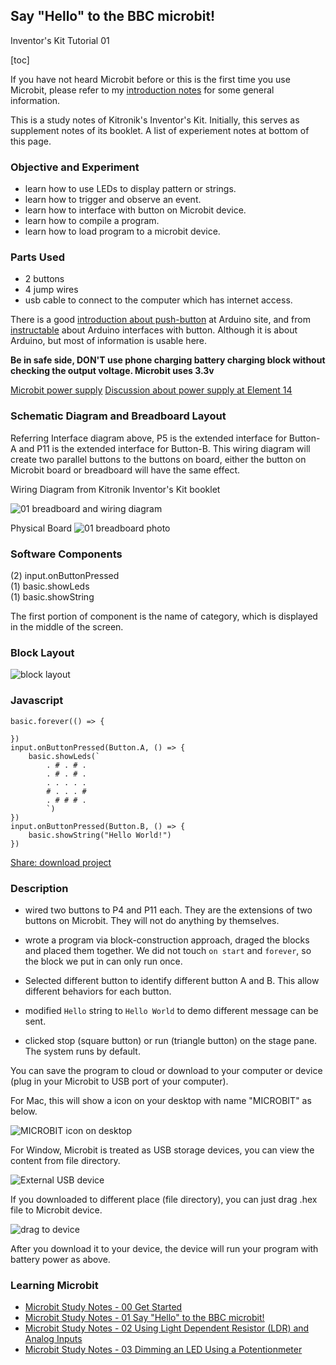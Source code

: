 ## Say "Hello" to the BBC microbit!
Inventor's Kit Tutorial 01

[toc]

If you have not heard Microbit before or this is the first time you use Microbit, please refer to my [introduction notes](https://goo.gl/iPVX7b) for some general information.  

This is a study notes of Kitronik's Inventor's Kit. Initially, this serves as supplement notes of its booklet. A list of experiement notes at bottom of this page.

### Objective and Experiment
* learn how to use LEDs to display pattern or strings.
* learn how to trigger and observe an event.
* learn how to interface with button on Microbit device.
* learn how to compile a program.
* learn how to load program to a microbit device.

### Parts Used
* 2 buttons
* 4 jump wires
* usb cable to connect to the computer which has internet access. 

There is a good [introduction about push-button](https://www.arduino.cc/en/tutorial/pushbutton) at Arduino site, and from [instructable](http://www.instructables.com/id/Arduino-Button-Tutorial/) about Arduino interfaces with button. Although it is about Arduino, but most of information is usable here. 

**Be in safe side, DON'T use phone charging battery charging block without checking the output voltage. Microbit uses 3.3v**

[Microbit power supply](http://tech.microbit.org/hardware/powersupply/)
[Discussion about power supply at Element 14](https://www.element14.com/community/thread/55711/l/bbc-microbit-battery-power?displayFullThread=true)

### Schematic Diagram and Breadboard Layout

Referring Interface diagram above, P5 is the extended interface for Button-A and P11 is the extended interface for Button-B.  This wiring diagram will create two parallel buttons to the buttons on board, either the button on Microbit board or breadboard will have the same effect. 

Wiring Diagram from Kitronik Inventor's Kit booklet

![01 breadboard and wiring diagram](https://www.evernote.com/l/AS5o-ViLWK5Gk4pzULuJK70-JLm9qRrwSc4B/image.jpg)

Physical Board
![01 breadboard photo](https://www.evernote.com/l/AS4FFEh6eItNWLo3KrqwqkjgoCAp839w20kB/image.jpg)

### Software Components 

(2) input.onButtonPressed  
(1) basic.showLeds  
(1) basic.showString  

The first portion of component is the name of category, which is displayed in the middle of the screen.

### Block Layout

![block layout](https://www.evernote.com/l/AS4_CtnPKDZGErTjXNUr29t_oH_9wbGKq6AB/image.png)

### Javascript

```
basic.forever(() => {
	
})
input.onButtonPressed(Button.A, () => {
    basic.showLeds(`
        . # . # .
        . # . # .
        . . . . .
        # . . . #
        . # # # .
        `)
})
input.onButtonPressed(Button.B, () => {
    basic.showString("Hello World!")
})
```

[Share: download project](https://makecode.microbit.org/_CycPYa2T9i2J)

### Description

* wired two buttons to P4 and P11 each. They are the extensions of two buttons on Microbit. They will not do anything by themselves. 

* wrote a program via block-construction approach, draged the blocks and placed them together. We did not touch `on start` and `forever`, so the block we put in can only run once. 

* Selected different button to identify different button A and B. This allow different behaviors for each button.

* modified `Hello` string to `Hello World` to demo different message can be sent.

* clicked stop (square button) or run (triangle button) on the stage pane. The system runs by default.

You can save the program to cloud or download to your computer or device (plug in your Microbit to USB port of your computer). 

For Mac, this will show a icon on your desktop with name "MICROBIT" as below.

![MICROBIT icon on desktop](https://www.evernote.com/l/AS7C9laKBFhDJJU3zkXyIwEnfvArwnebl10B/image.png)

For Window, 
Microbit is treated as USB storage devices, you can view the content from file directory.

![External USB device](https://www.evernote.com/l/AS7owkaVU4FN7ZwDSbfZIM9thCplCvGxhoUB/image.png)

If you downloaded to different place (file directory), you can just drag <projectfile>.hex file to Microbit device.

![drag to device](https://www.evernote.com/l/AS7oFfWsfIRJupbS4Srj0-0JrE_ImEQU3f8B/image.png)

After you download it to your device, the device will run your program with battery power as above. 

### Learning Microbit
* [Microbit Study Notes - 00 Get Started](https://goo.gl/iPVX7b)
* [Microbit Study Notes - 01 Say "Hello" to the BBC microbit!](https://goo.gl/ft4lFD)  
* [Microbit Study Notes - 02 Using Light Dependent Resistor (LDR) and Analog Inputs]()  
* [Microbit Study Notes - 03 Dimming an LED Using a Potentionmeter]()  

